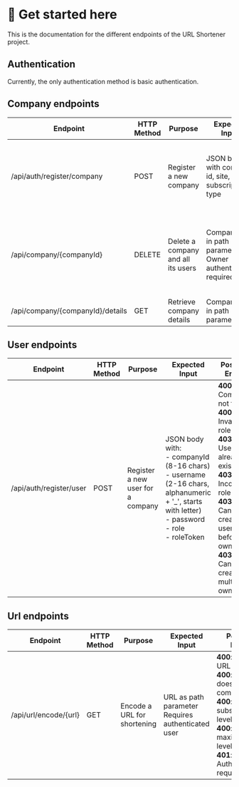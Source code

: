 # 📄 Get started here

This is the documentation for the different endpoints of the URL Shortener project.

## Authentication

Currently, the only authentication method is basic authentication.


## Company endpoints

| Endpoint | HTTP Method | Purpose | Expected Input | Possible Errors | tested ? |
|----------|-------------|---------|----------------|-----------------|-----------------|
| /api/auth/register/company | POST | Register a new company | JSON body with company id, site, and subscription type | **400**: Company already exists with given id<br>**400**: Company already exists with given site | Yes |
| /api/company/{companyId} | DELETE | Delete a company and all its users | Company ID in path parameter, Owner authentication required | **400**: Company not found<br>**401**: Authentication failed<br>**403**: User not authorized (not owner) | Yes |
| /api/company/{companyId}/details | GET | Retrieve company details | Company ID in path parameter | **400**: Company not found | Yes 



## User endpoints   

| Endpoint | HTTP Method | Purpose | Expected Input | Possible Errors | tested ? |
|----------|-------------|---------|----------------|-----------------|----------|
| /api/auth/register/user | POST | Register a new user for a company | JSON body with:<br>- companyId (8-16 chars)<br>- username (2-16 chars, alphanumeric + '_', starts with letter)<br>- password<br>- role<br>- roleToken | **400**: Company not found<br>**400**: Invalid role<br>**403**: Username already exists<br>**403**: Incorrect role token<br>**403**: Cannot create user before owner<br>**403**: Cannot create multiple owners | Yes |



## Url endpoints 

| Endpoint | HTTP Method | Purpose | Expected Input | Possible Errors | tested ? |
|----------|-------------|---------|----------------|-----------------|----------|
| /api/url/encode/{url} | GET | Encode a URL for shortening | URL as path parameter<br>Requires authenticated user | **400**: Invalid URL format<br>**400**: URL site doesn't match company site<br>**400**: Exceeds subscription level limits<br>**400**: Exceeds maximum URL levels allowed<br>**401**: Authentication required | No |



